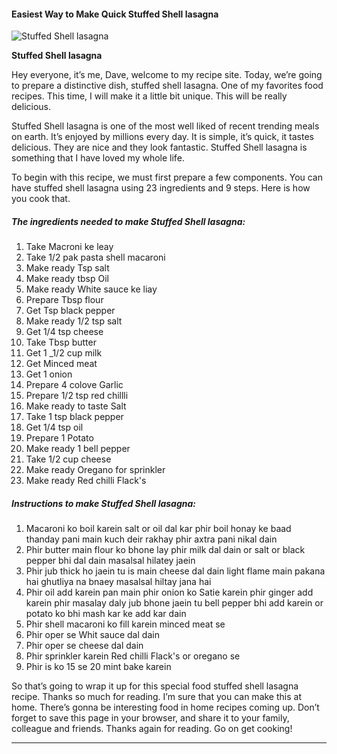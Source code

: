             

#### Easiest Way to Make Quick Stuffed Shell lasagna

![Stuffed Shell lasagna](https://img-global.cpcdn.com/recipes/41975d9f2f0f5383/751x532cq70/stuffed-shell-lasagna-recipe-main-photo.jpg)

**Stuffed Shell lasagna**

Hey everyone, it’s me, Dave, welcome to my recipe site. Today, we’re going to prepare a distinctive dish, stuffed shell lasagna. One of my favorites food recipes. This time, I will make it a little bit unique. This will be really delicious.

Stuffed Shell lasagna is one of the most well liked of recent trending meals on earth. It’s enjoyed by millions every day. It is simple, it’s quick, it tastes delicious. They are nice and they look fantastic. Stuffed Shell lasagna is something that I have loved my whole life.

To begin with this recipe, we must first prepare a few components. You can have stuffed shell lasagna using 23 ingredients and 9 steps. Here is how you cook that.

##### The ingredients needed to make Stuffed Shell lasagna:

1.  Take Macroni ke leay
2.  Take 1/2 pak pasta shell macaroni
3.  Make ready Tsp salt
4.  Make ready tbsp Oil
5.  Make ready White sauce ke liay
6.  Prepare Tbsp flour
7.  Get Tsp black pepper
8.  Make ready 1/2 tsp salt
9.  Get 1/4 tsp cheese
10.  Take Tbsp butter
11.  Get 1 \_1/2 cup milk
12.  Get Minced meat
13.  Get 1 onion
14.  Prepare 4 colove Garlic
15.  Prepare 1/2 tsp red chillli
16.  Make ready to taste Salt
17.  Take 1 tsp black pepper
18.  Get 1/4 tsp oil
19.  Prepare 1 Potato
20.  Make ready 1 bell pepper
21.  Take 1/2 cup cheese
22.  Make ready Oregano for sprinkler
23.  Make ready Red chilli Flack's

##### Instructions to make Stuffed Shell lasagna:

1.  Macaroni ko boil karein salt or oil dal kar phir boil honay ke baad thanday pani main kuch deir rakhay phir axtra pani nikal dain
2.  Phir butter main flour ko bhone lay phir milk dal dain or salt or black pepper bhi dal dain masalsal hilatey jaein
3.  Phir jub thick ho jaein tu is main cheese dal dain light flame main pakana hai ghutliya na bnaey masalsal hiltay jana hai
4.  Phir oil add karein pan main phir onion ko Satie karein phir ginger add karein phir masalay daly jub bhone jaein tu bell pepper bhi add karein or potato ko bhi mash kar ke add kar dain
5.  Phir shell macaroni ko fill karein minced meat se
6.  Phir oper se Whit sauce dal dain
7.  Phir oper se cheese dal dain
8.  Phir sprinkler karein Red chilli Flack's or oregano se
9.  Phir is ko 15 se 20 mint bake karein

So that’s going to wrap it up for this special food stuffed shell lasagna recipe. Thanks so much for reading. I’m sure that you can make this at home. There’s gonna be interesting food in home recipes coming up. Don’t forget to save this page in your browser, and share it to your family, colleague and friends. Thanks again for reading. Go on get cooking!

* * *